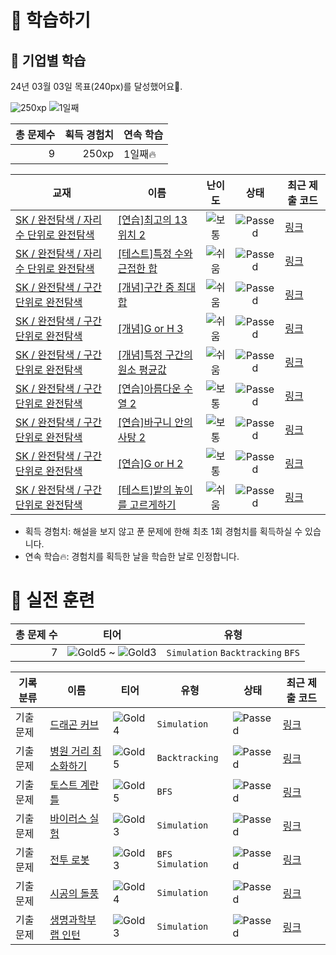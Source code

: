 # 📖 학습하기

## 🚀 기업별 학습
24년 03월 03일 목표(240px)를 달성했어요🥳.

![250xp](https://img.shields.io/badge/EXP-250xp-%235cb85c.svg?for-the-badge)
![1일째](https://img.shields.io/badge/연속학습-1일째-%23E34F26.svg?for-the-badge)

|총 문제수|획득 경험치|연속 학습|
|---:|---:|---|
9|250xp|1일째🔥|

|교재|이름|난이도|상태|최근 제출 코드|
|---|---|:---:|:---:|---|
|[SK / 완전탐색 / 자리 수 단위로 완전탐색](https://www.codetree.ai/missions?missionId=18)|[[연습]최고의 13위치 2](https://www.codetree.ai/missions/18/problems/best-place-of-13-2)|![보통][medium]|![Passed][passed]|[링크](https://github.com/kebuni/codetree-TILs/blob/main/240303/%EC%B5%9C%EA%B3%A0%EC%9D%98%2013%EC%9C%84%EC%B9%98%202/best-place-of-13-2.py)|
|[SK / 완전탐색 / 자리 수 단위로 완전탐색](https://www.codetree.ai/missions?missionId=18)|[[테스트]특정 수와 근접한 합](https://www.codetree.ai/missions/18/problems/sum-close-to-particular-number)|![쉬움][easy]|![Passed][passed]|[링크](https://github.com/kebuni/codetree-TILs/blob/main/240303/%ED%8A%B9%EC%A0%95%20%EC%88%98%EC%99%80%20%EA%B7%BC%EC%A0%91%ED%95%9C%20%ED%95%A9/sum-close-to-particular-number.py)|
|[SK / 완전탐색 / 구간 단위로 완전탐색](https://www.codetree.ai/missions?missionId=18)|[[개념]구간 중 최대 합](https://www.codetree.ai/missions/18/problems/max-sum-of-subarray)|![쉬움][easy]|![Passed][passed]|[링크](https://github.com/kebuni/codetree-TILs/blob/main/240303/%EA%B5%AC%EA%B0%84%20%EC%A4%91%20%EC%B5%9C%EB%8C%80%20%ED%95%A9/max-sum-of-subarray.py)|
|[SK / 완전탐색 / 구간 단위로 완전탐색](https://www.codetree.ai/missions?missionId=18)|[[개념]G or H 3](https://www.codetree.ai/missions/18/problems/G-or-H-3)|![쉬움][easy]|![Passed][passed]|[링크](https://github.com/kebuni/codetree-TILs/blob/main/240303/G%20or%20H%203/G-or-H-3.py)|
|[SK / 완전탐색 / 구간 단위로 완전탐색](https://www.codetree.ai/missions?missionId=18)|[[개념]특정 구간의 원소 평균값](https://www.codetree.ai/missions/18/problems/elemental-mean-value-for-a-particular-interval)|![쉬움][easy]|![Passed][passed]|[링크](https://github.com/kebuni/codetree-TILs/blob/main/240303/%ED%8A%B9%EC%A0%95%20%EA%B5%AC%EA%B0%84%EC%9D%98%20%EC%9B%90%EC%86%8C%20%ED%8F%89%EA%B7%A0%EA%B0%92/elemental-mean-value-for-a-particular-interval.py)|
|[SK / 완전탐색 / 구간 단위로 완전탐색](https://www.codetree.ai/missions?missionId=18)|[[연습]아름다운 수열 2](https://www.codetree.ai/missions/18/problems/beautiful-sequence-2)|![보통][medium]|![Passed][passed]|[링크](https://github.com/kebuni/codetree-TILs/blob/main/240303/%EC%95%84%EB%A6%84%EB%8B%A4%EC%9A%B4%20%EC%88%98%EC%97%B4%202/beautiful-sequence-2.py)|
|[SK / 완전탐색 / 구간 단위로 완전탐색](https://www.codetree.ai/missions?missionId=18)|[[연습]바구니 안의 사탕 2](https://www.codetree.ai/missions/18/problems/candy-in-the-basket-2)|![보통][medium]|![Passed][passed]|[링크](https://github.com/kebuni/codetree-TILs/blob/main/240303/%EB%B0%94%EA%B5%AC%EB%8B%88%20%EC%95%88%EC%9D%98%20%EC%82%AC%ED%83%95%202/candy-in-the-basket-2.py)|
|[SK / 완전탐색 / 구간 단위로 완전탐색](https://www.codetree.ai/missions?missionId=18)|[[연습]G or H 2](https://www.codetree.ai/missions/18/problems/G-or-H-2)|![보통][medium]|![Passed][passed]|[링크](https://github.com/kebuni/codetree-TILs/blob/main/240303/G%20or%20H%202/G-or-H-2.py)|
|[SK / 완전탐색 / 구간 단위로 완전탐색](https://www.codetree.ai/missions?missionId=18)|[[테스트]밭의 높이를 고르게하기](https://www.codetree.ai/missions/18/problems/equalizing-the-height-of-the-field)|![쉬움][easy]|![Passed][passed]|[링크](https://github.com/kebuni/codetree-TILs/blob/main/240303/%EB%B0%AD%EC%9D%98%20%EB%86%92%EC%9D%B4%EB%A5%BC%20%EA%B3%A0%EB%A5%B4%EA%B2%8C%ED%95%98%EA%B8%B0/equalizing-the-height-of-the-field.py)|


* 획득 경험치: 해설을 보지 않고 푼 문제에 한해 최초 1회 경험치를 획득하실 수 있습니다.
* 연속 학습🔥: 경험치를 획득한 날을 학습한 날로 인정합니다.


# 🥇 실전 훈련
|총 문제 수|티어|유형|
|---:|---|---|
|7|![Gold5][g5] ~ ![Gold3][g3]|`Simulation` `Backtracking` `BFS`|

|기록분류|이름|티어|유형|상태|최근 제출 코드|
|---|---|---|---|---|---|
|기출문제|[드래곤 커브](https://www.codetree.ai/training-field/frequent-problems/problems/dragon-curve)|![Gold4][g4]|`Simulation`|![Passed][passed]|[링크](https://github.com/kebuni/codetree-TILs/blob/main/240303/%EB%93%9C%EB%9E%98%EA%B3%A4%20%EC%BB%A4%EB%B8%8C/dragon-curve.py)|
|기출문제|[병원 거리 최소화하기](https://www.codetree.ai/training-field/frequent-problems/problems/min-of-hospital-distance)|![Gold5][g5]|`Backtracking`|![Passed][passed]|[링크](https://github.com/kebuni/codetree-TILs/blob/main/240303/%EB%B3%91%EC%9B%90%20%EA%B1%B0%EB%A6%AC%20%EC%B5%9C%EC%86%8C%ED%99%94%ED%95%98%EA%B8%B0/min-of-hospital-distance.py)|
|기출문제|[토스트 계란틀](https://www.codetree.ai/training-field/frequent-problems/problems/toast-eggmold)|![Gold5][g5]|`BFS`|![Passed][passed]|[링크](https://github.com/kebuni/codetree-TILs/blob/main/240303/%ED%86%A0%EC%8A%A4%ED%8A%B8%20%EA%B3%84%EB%9E%80%ED%8B%80/toast-eggmold.py)|
|기출문제|[바이러스 실험](https://www.codetree.ai/training-field/frequent-problems/problems/virus-experiment)|![Gold3][g3]|`Simulation`|![Passed][passed]|[링크](https://github.com/kebuni/codetree-TILs/blob/main/240303/%EB%B0%94%EC%9D%B4%EB%9F%AC%EC%8A%A4%20%EC%8B%A4%ED%97%98/virus-experiment.py)|
|기출문제|[전투 로봇](https://www.codetree.ai/training-field/frequent-problems/problems/fighting-robot)|![Gold3][g3]|`BFS` `Simulation`|![Passed][passed]|[링크](https://github.com/kebuni/codetree-TILs/blob/main/240303/%EC%A0%84%ED%88%AC%20%EB%A1%9C%EB%B4%87/fighting-robot.py)|
|기출문제|[시공의 돌풍](https://www.codetree.ai/training-field/frequent-problems/problems/heros-of-storm)|![Gold4][g4]|`Simulation`|![Passed][passed]|[링크](https://github.com/kebuni/codetree-TILs/blob/main/240303/%EC%8B%9C%EA%B3%B5%EC%9D%98%20%EB%8F%8C%ED%92%8D/heros-of-storm.py)|
|기출문제|[생명과학부 랩 인턴](https://www.codetree.ai/training-field/frequent-problems/problems/biology-lab-intern)|![Gold3][g3]|`Simulation`|![Passed][passed]|[링크](https://github.com/kebuni/codetree-TILs/blob/main/240303/%EC%83%9D%EB%AA%85%EA%B3%BC%ED%95%99%EB%B6%80%20%EB%9E%A9%20%EC%9D%B8%ED%84%B4/biology-lab-intern.py)|










[b5]: https://img.shields.io/badge/Bronze_5-%235D3E31.svg
[b4]: https://img.shields.io/badge/Bronze_4-%235D3E31.svg
[b3]: https://img.shields.io/badge/Bronze_3-%235D3E31.svg
[b2]: https://img.shields.io/badge/Bronze_2-%235D3E31.svg
[b1]: https://img.shields.io/badge/Bronze_1-%235D3E31.svg
[s5]: https://img.shields.io/badge/Silver_5-%23394960.svg
[s4]: https://img.shields.io/badge/Silver_4-%23394960.svg
[s3]: https://img.shields.io/badge/Silver_3-%23394960.svg
[s2]: https://img.shields.io/badge/Silver_2-%23394960.svg
[s1]: https://img.shields.io/badge/Silver_1-%23394960.svg
[g5]: https://img.shields.io/badge/Gold_5-%23FFC433.svg
[g4]: https://img.shields.io/badge/Gold_4-%23FFC433.svg
[g3]: https://img.shields.io/badge/Gold_3-%23FFC433.svg
[g2]: https://img.shields.io/badge/Gold_2-%23FFC433.svg
[g1]: https://img.shields.io/badge/Gold_1-%23FFC433.svg
[p5]: https://img.shields.io/badge/Platinum_5-%2376DDD8.svg
[p4]: https://img.shields.io/badge/Platinum_4-%2376DDD8.svg
[p3]: https://img.shields.io/badge/Platinum_3-%2376DDD8.svg
[p2]: https://img.shields.io/badge/Platinum_2-%2376DDD8.svg
[p1]: https://img.shields.io/badge/Platinum_1-%2376DDD8.svg
[passed]: https://img.shields.io/badge/Passed-%23009D27.svg
[failed]: https://img.shields.io/badge/Failed-%23D24D57.svg
[easy]: https://img.shields.io/badge/쉬움-%235cb85c.svg?for-the-badge
[medium]: https://img.shields.io/badge/보통-%23FFC433.svg?for-the-badge
[hard]: https://img.shields.io/badge/어려움-%23D24D57.svg?for-the-badge